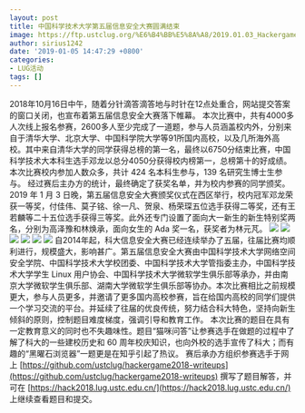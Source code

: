 ```yaml
---
layout: post
title: 中国科学技术大学第五届信息安全大赛圆满结束
image: https://ftp.ustclug.org/%E6%B4%BB%E5%8A%A8/2019.01.03_Hackergame_%E9%A2%81%E5%A5%96/DSC_0494.JPG
author: sirius1242
date: '2019-01-05 14:47:29 +0800'
categories:
- LUG活动
tags: []
---
```


2018年10月16日中午，随着分针滴答滴答地与时针在12点处重合，网站提交答案的窗口关闭，也宣布着第五届信息安全大赛落下帷幕。
本次比赛中，共有4000多人次线上报名参赛，2600多人至少完成了一道题，参与人员涵盖校内外，分别来自于清华大学、北京大学、中国科学院大学等91所国内高校，以及几所海外高校。其中来自清华大学的同学获得总榜的第一名，最终以6750分结束比赛，中国科学技术大本科生选手邓龙以总分4050分获得校内榜第一，总榜第十的好成绩。本次比赛校内参加人数众多，共计 424 名本科生参与，139 名研究生博士生参与。
经过赛后主办方的统计，最终确定了获奖名单，并为校内参赛的同学颁奖。2019 年 1 月 3 日晚，第五届信息安全大赛颁奖仪式在西区举行，校内冠军邓龙荣获一等奖，付佳伟、莫子铭、徐一凡、贺泉、杨荣琛五位选手获得二等奖，还有王若麟等二十五位选手获得三等奖。此外还专门设置了面向大一新生的新生特别奖两名，分别为高泽豫和林焕承，面向女生的 Ada 奖一名，获奖者为林元芃。
![](https://ftp.ustclug.org/%E6%B4%BB%E5%8A%A8/2019.01.03_Hackergame_%E9%A2%81%E5%A5%96/DSC_0479.JPG)
![](https://ftp.ustclug.org/%E6%B4%BB%E5%8A%A8/2019.01.03_Hackergame_%E9%A2%81%E5%A5%96/DSC_0486.JPG)
![](https://ftp.ustclug.org/%E6%B4%BB%E5%8A%A8/2019.01.03_Hackergame_%E9%A2%81%E5%A5%96/DSC_0494.JPG)
![](https://ftp.ustclug.org/%E6%B4%BB%E5%8A%A8/2019.01.03_Hackergame_%E9%A2%81%E5%A5%96/DSC_0497.JPG)
![](https://ftp.ustclug.org/%E6%B4%BB%E5%8A%A8/2019.01.03_Hackergame_%E9%A2%81%E5%A5%96/DSC_0512.JPG)
![](https://ftp.ustclug.org/%E6%B4%BB%E5%8A%A8/2019.01.03_Hackergame_%E9%A2%81%E5%A5%96/DSC_0517.JPG)
自2014年起，科大信息安全大赛已经连续举办了五届，往届比赛均顺利进行，规模盛大，影响甚广。第五届信息安全大赛由中国科学技术大学网络空间安全学院、中国科学技术大学校团委、中国科学技术大学管指委主办，中国科学技术大学学生 Linux 用户协会、中国科学技术大学微软学生俱乐部等承办，并由南京大学微软学生俱乐部、湖南大学微软学生俱乐部等协办。本次比赛相比之前规模更大，参与人员更多，并邀请了更多国内高校参赛，旨在给国内高校的同学们提供一个学习交流的平台。并延续了往届的优良传统，努力结合科大特色，坚持向新生倾斜的原则，控制题目难度梯度，强调引导和教育工作。
本次比赛的题目在具有一定教育意义的同时也不失趣味性。题目“猫咪问答”让参赛选手在做题的过程中了解了科大的一些建校历史和 60 周年校庆知识，也向外校的选手宣传了科大；而有趣的“黑曜石浏览器”一题更是在知乎引起了热议。
赛后承办方组织参赛选手于网上 [https://github.com/ustclug/hackergame2018-writeups](https://github.com/ustclug/hackergame2018-writeups) 撰写了题目解答，并可在 [https://hack2018.lug.ustc.edu.cn/](https://hack2018.lug.ustc.edu.cn/) 上继续查看题目和提交。
